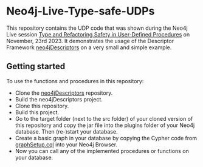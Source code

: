# Neo4j-Live-Type-safe-UDPs

This repository contains the UDP code that was shown during the Neo4j Live session [Type and Refactoring Safety in User-Defined Procedures](https://www.youtube.com/watch?v=18yqaEXOuCU) on November, 23rd 2023. It demonstrates the usage of the Descriptor Framework [neo4jDescriptors](https://github.com/JensDeininger/neo4jDescriptors) on a very small and simple example.

## Getting started

To use the functions and procedures in this repository:

- Clone the [neo4jDescriptors](https://github.com/JensDeininger/neo4jDescriptors) repository.
- Build the neo4jDescriptors project.
- Clone this repository.
- Build this project.
- Go to the target folder (next to the src folder) of your cloned version of this repository and copy the jar file into the plugins folder of your Neo4j database. Then (re-)start your database.
- Create a basic graph in your database by copying the Cypher code from [graphSetup.cql](https://github.com/ElenaKohlwey/Neo4j-Live-Type-safe-UDPs/blob/main/src/test/resources/graphSetup.cql) into your Neo4j Browser.
- Now you can call any of the implemented procedures or functions on your database.
